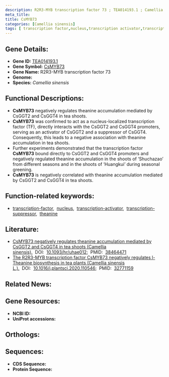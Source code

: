 ```yaml
---
description: R2R3-MYB transcription factor 73 ; TEA014193.1 ; Camellia sinensis
meta_title:
title: CsMYB73
categories: [Camellia sinensis]
tags: [ transcription factor,nucleus,transcription activator,transcription suppressor,theanine ]
---
```


## Gene Details:
- **Gene ID:** [TEA014193.1]()
- **Gene Symbol:** <u>CsMYB73</u>
- **Gene Name:** R2R3-MYB transcription factor 73
- **Genome:** []()
- **Species:** *Camellia sinensis*

## Functional Descriptions:
   - **CsMYB73** negatively regulates theanine accumulation mediated by CsGGT2 and CsGGT4 in tea shoots.
   - **CsMYB73** was confirmed to act as a nucleus-localized transcription factor (TF), directly interacts with the CsGGT2 and CsGGT4 promoters, serving as an activator of CsGGT2 and a suppressor of CsGGT4. Consequently, this leads to a negative association with theanine accumulation in tea shoots.
   - Further experiments demonstrated that the transcription factor **CsMYB73** bound directly to CsGGT2 and CsGGT4 promoters and negatively regulated theanine accumulation in the shoots of ‘Shuchazao’ from different seasons and in the shoots of ‘Huangkui’ during seasonal greening.
   - **CsMYB73** is negatively correlated with theanine accumulation mediated by CsGGT2 and CsGGT4 in tea shoots.

## Function-related keywords:
   - [transcription-factor](/tags/transcription-factor/),&nbsp;&nbsp;[nucleus](/tags/nucleus/),&nbsp;&nbsp;[transcription-activator](/tags/transcription-activator/),&nbsp;&nbsp;[transcription-suppressor](/tags/transcription-suppressor/),&nbsp;&nbsp;[theanine](/tags/theanine/)

## Literature:
   - [CsMYB73 negatively regulates theanine accumulation mediated by CsGGT2 and CsGGT4 in tea shoots (Camellia sinensis).](https://doi.org/10.1093/hr/uhae012)&nbsp;&nbsp;DOI:&nbsp;&nbsp;[10.1093/hr/uhae012](https://doi.org/10.1093/hr/uhae012);&nbsp;&nbsp;PMID:&nbsp;&nbsp;[38464471](https://pubmed.ncbi.nlm.nih.gov/38464471/)
   - [The R2R3-MYB transcription factor CsMYB73 negatively regulates l-Theanine biosynthesis in tea plants (Camellia sinensis L.).](https://doi.org/10.1016/j.plantsci.2020.110546)&nbsp;&nbsp;DOI:&nbsp;&nbsp;[10.1016/j.plantsci.2020.110546](https://doi.org/10.1016/j.plantsci.2020.110546);&nbsp;&nbsp;PMID:&nbsp;&nbsp;[32771159](https://pubmed.ncbi.nlm.nih.gov/32771159/)

## Related News:

## Gene Resources:
- **NCBI ID:**  [](https://www.ncbi.nlm.nih.gov/gene/?term=)
- **UniProt accessions:**  [](https://www.uniprot.org/uniprotkb//entry)

## Orthologs:

## Sequences:
- **CDS Sequence:**
- **Protein Sequence:**
